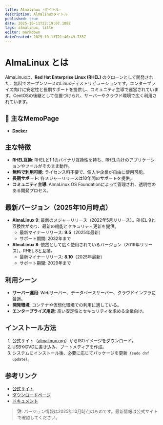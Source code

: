 ```yaml
---
title: Almalinux -タイトル-
description: Almalinuxタイトル
published: true
date: 2025-10-11T22:19:07.108Z
tags: almalinux, title
editor: markdown
dateCreated: 2025-10-11T21:40:49.733Z
---
```


# AlmaLinux とは

AlmaLinuxは、**Red Hat Enterprise Linux (RHEL)** のクローンとして開発された、無料でオープンソースのLinuxディストリビューションです。エンタープライズ向けに安定性と長期サポートを提供し、コミュニティ主導で運営されています。CentOSの後継として位置づけられ、サーバーやクラウド環境で広く利用されています。

## 📜 主なMemoPage
- [**Docker**](https://wiki-heroku-9e9k.onrender.com/ja/home/Almalinux/Docker)

## 主な特徴
- **RHEL互換**: RHELと1:1のバイナリ互換性を持ち、RHEL向けのアプリケーションやツールがそのまま動作。
- **無料で利用可能**: ライセンス料不要で、個人や企業が自由に使用可能。
- **長期サポート**: 各メジャーリリースは10年間のサポートを提供。
- **コミュニティ主導**: AlmaLinux OS Foundationによって管理され、透明性のある開発プロセス。

## 最新バージョン（2025年10月時点）
- **AlmaLinux 9**: 最新のメジャーリリース（2022年5月リリース）。RHEL 9と互換性があり、最新の機能とセキュリティ更新を提供。
  - 最新マイナーリリース: **9.5**（2025年最新）
  - サポート期間: 2032年まで
- **AlmaLinux 8**: 依然として広く使用されているバージョン（2019年リリース）。RHEL 8と互換。
  - 最新マイナーリリース: **8.10**（2025年最新）
  - サポート期間: 2029年まで

## 利用シーン
- **サーバー運用**: Webサーバー、データベースサーバー、クラウドインフラに最適。
- **開発環境**: コンテナや仮想化環境での利用に適している。
- **エンタープライズ用途**: 高い安定性とセキュリティを求める企業向け。

## インストール方法
1. 公式サイト（[almalinux.org](https://almalinux.org)）からISOイメージをダウンロード。
2. USBやDVDに書き込み、ブートメディアを作成。
3. システムにインストール後、必要に応じてパッケージを更新（`sudo dnf update`）。

## 参考リンク
- [公式サイト](https://almalinux.org)
- [ダウンロードページ](https://mirrors.almalinux.org)
- [ドキュメント](https://wiki.almalinux.org)

> **注**: バージョン情報は2025年10月時点のものです。最新情報は公式サイトで確認してください。